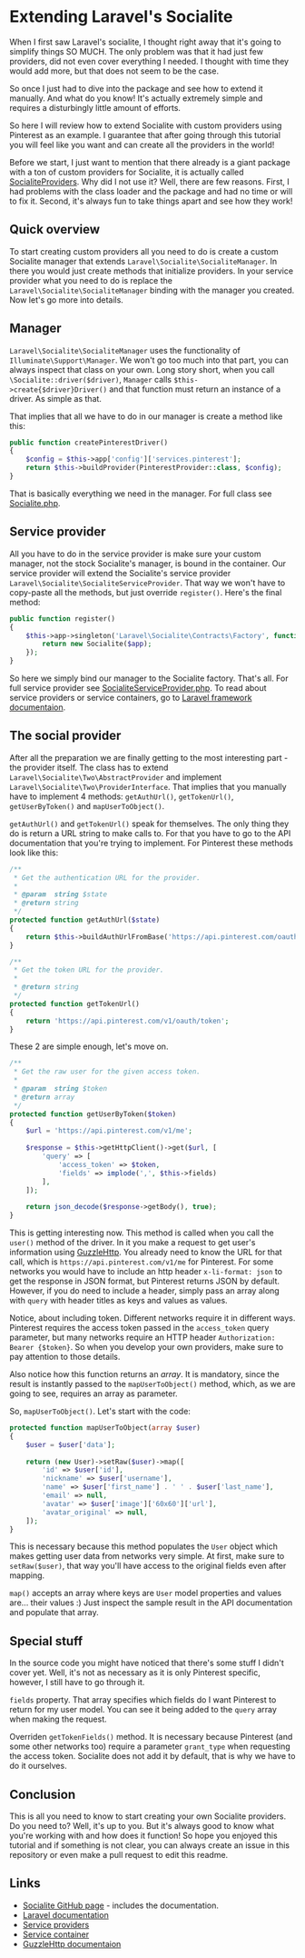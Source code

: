 # Extending Laravel's Socialite

When I first saw Laravel's socialite, I thought right away that it's going to simplify things SO MUCH. The only problem was that it had just few providers, did not even cover everything I needed. I thought with time they would add more, but that does not seem to be the case.

So once I just had to dive into the package and see how to extend it manually. And what do you know! It's actually extremely simple and requires a disturbingly little amount of efforts.

So here I will review how to extend Socialite with custom providers using Pinterest as an example. I guarantee that after going through this tutorial you will feel like you want and can create all the providers in the world!

Before we start, I just want to mention that there already is a giant package with a ton of custom providers for Socialite, it is actually called [SocialiteProviders](http://socialiteproviders.github.io/). Why did I not use it? Well, there are few reasons. First, I had problems with the class loader and the package and had no time or will to fix it. Second, it's always fun to take things apart and see how they work!

## Quick overview

To start creating custom providers all you need to do is create a custom Socialite manager that extends `Laravel\Socialite\SocialiteManager`. In there you would just create methods that initialize providers. In your service provider what you need to do is replace the `Laravel\Socialite\SocialiteManager` binding with the manager you created. Now let's go more into details.

## Manager

`Laravel\Socialite\SocialiteManager` uses the functionality of `Illuminate\Support\Manager`. We won't go too much into that part, you can always inspect that class on your own. Long story short, when you call `\Socialite::driver($driver)`, `Manager` calls `$this->create{$driver}Driver()` and that function must return an instance of a driver. As simple as that.

That implies that all we have to do in our manager is create a method like this:

```PHP
public function createPinterestDriver()
{
    $config = $this->app['config']['services.pinterest'];
    return $this->buildProvider(PinterestProvider::class, $config);
}
```
    
That is basically everything we need in the manager. For full class see [Socialite.php](https://github.com/JaffParker/Extending-Laravel-Socialite/blob/master/Socialite.php).

## Service provider

All you have to do in the service provider is make sure your custom manager, not the stock Socialite's manager, is bound in the container. Our service provider will extend the Socialite's service provider `Laravel\Socialite\SocialiteServiceProvider`. That way we won't have to copy-paste all the methods, but just override `register()`. Here's the final method:

```PHP
public function register()
{
    $this->app->singleton('Laravel\Socialite\Contracts\Factory', function ($app) {
        return new Socialite($app);
    });
}
```

So here we simply bind our manager to the Socialite factory. That's all. For full service provider see [SocialiteServiceProvider.php](https://github.com/JaffParker/Extending-Laravel-Socialite/blob/master/SocialiteServiceProvider.php). To read about service providers or service containers, go to [Laravel framework documentaion](https://laravel.com/docs/5.2/providers).

## The social provider

After all the preparation we are finally getting to the most interesting part - the provider itself. The class has to extend `Laravel\Socialite\Two\AbstractProvider` and implement `Laravel\Socialite\Two\ProviderInterface`. That implies that you manually have to implement 4 methods: `getAuthUrl()`, `getTokenUrl()`, `getUserByToken()` and `mapUserToObject()`.

`getAuthUrl()` and `getTokenUrl()` speak for themselves. The only thing they do is return a URL string to make calls to. For that you have to go to the API documentation that you're trying to implement. For Pinterest these methods look like this:

```PHP
/**
 * Get the authentication URL for the provider.
 *
 * @param  string $state
 * @return string
 */
protected function getAuthUrl($state)
{
    return $this->buildAuthUrlFromBase('https://api.pinterest.com/oauth/', $state);
}

/**
 * Get the token URL for the provider.
 *
 * @return string
 */
protected function getTokenUrl()
{
    return 'https://api.pinterest.com/v1/oauth/token';
}
```

These 2 are simple enough, let's move on.

```PHP
/**
 * Get the raw user for the given access token.
 *
 * @param  string $token
 * @return array
 */
protected function getUserByToken($token)
{
    $url = 'https://api.pinterest.com/v1/me';
    
    $response = $this->getHttpClient()->get($url, [
        'query' => [
            'access_token' => $token,
            'fields' => implode(',', $this->fields)
        ],
    ]);
    
    return json_decode($response->getBody(), true);
}
```

This is getting interesting now. This method is called when you call the `user()` method of the driver. In it you make a request to get user's information using [GuzzleHttp](http://docs.guzzlephp.org/en/latest/). You already need to know the URL for that call, which is `https://api.pinterest.com/v1/me` for Pinterest. For some networks you would have to include an http header `x-li-format: json` to get the response in JSON format, but Pinterest returns JSON by default. However, if you do need to include a header, simply pass an array along with `query` with header titles as keys and values as values.

Notice, about including token. Different networks require it in different ways. Pinterest requires the access token passed in the `access_token` query parameter, but many networks require an HTTP header `Authorization: Bearer {$token}`. So when you develop your own providers, make sure to pay attention to those details.

Also notice how this function returns an *array*. It is mandatory, since the result is instantly passed to the `mapUserToObject()` method, which, as we are going to see, requires an array as parameter.

So, `mapUserToObject()`. Let's start with the code:

```PHP
protected function mapUserToObject(array $user)
{
    $user = $user['data'];
    
    return (new User)->setRaw($user)->map([
        'id' => $user['id'],
        'nickname' => $user['username'],
        'name' => $user['first_name'] . ' ' . $user['last_name'],
        'email' => null,
        'avatar' => $user['image']['60x60']['url'],
        'avatar_original' => null,
    ]);
}
```

This is necessary because this method populates the `User` object which makes getting user data from networks very simple. At first, make sure to `setRaw($user)`, that way you'll have access to the original fields even after mapping.

`map()` accepts an array where keys are `User` model properties and values are... their values :) Just inspect the sample result in the API documentation and populate that array.

## Special stuff

In the source code you might have noticed that there's some stuff I didn't cover yet. Well, it's not as necessary as it is only Pinterest specific, however, I still have to go through it.

`fields` property. That array specifies which fields do I want Pinterest to return for my user model. You can see it being added to the `query` array when making the request.

Overriden `getTokenFields()` method. It is necessary because Pinterest (and some other networks too) require a parameter `grant_type` when requesting the access token. Socialite does not add it by default, that is why we have to do it ourselves.

## Conclusion

This is all you need to know to start creating your own Socialite providers. Do you need to? Well, it's up to you. But it's always good to know what you're working with and how does it function! So hope you enjoyed this tutorial and if something is not clear, you can always create an issue in this repository or even make a pull request to edit this readme.

## Links

* [Socialite GitHub page](https://github.com/laravel/socialite) - includes the documentation.
* [Laravel documentation](https://laravel.com/docs)
 * [Service providers](https://laravel.com/docs/providers)
 * [Service container](https://laravel.com/docs/container)
* [GuzzleHttp documentaion](http://docs.guzzlephp.org/en/latest/)
